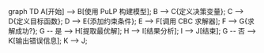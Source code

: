 graph TD
    A[开始] --> B[使用 PuLP 构建模型];
    B --> C{定义决策变量};
    C --> D{定义目标函数};
    D --> E{添加约束条件};
    E --> F[调用 CBC 求解器];
    F --> G{求解成功?};
    G -- 是 --> H[提取最优解];
    H --> I[结果分析];
    I --> J[结束];
    G -- 否 --> K[输出错误信息];
    K --> J;
